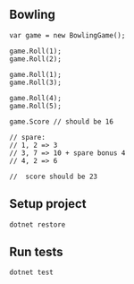 ## Bowling

```
var game = new BowlingGame();

game.Roll(1);
game.Roll(2);

game.Roll(1);
game.Roll(3);

game.Roll(4);
game.Roll(5);

game.Score // should be 16

// spare:
// 1, 2 => 3
// 3, 7 => 10 + spare bonus 4
// 4, 2 => 6

//  score should be 23

```

## Setup project

```
dotnet restore
```

## Run tests

```
dotnet test
```
